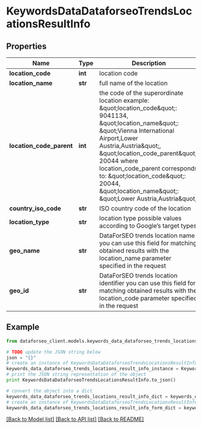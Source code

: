 # KeywordsDataDataforseoTrendsLocationsResultInfo


## Properties

Name | Type | Description | Notes
------------ | ------------- | ------------- | -------------
**location_code** | **int** | location code | [optional] 
**location_name** | **str** | full name of the location | [optional] 
**location_code_parent** | **int** | the code of the superordinate location example: \&quot;location_code\&quot;: 9041134, \&quot;location_name\&quot;: \&quot;Vienna International Airport,Lower Austria,Austria\&quot;, \&quot;location_code_parent\&quot;: 20044 where location_code_parent corresponds to: \&quot;location_code\&quot;: 20044, \&quot;location_name\&quot;: \&quot;Lower Austria,Austria\&quot; | [optional] 
**country_iso_code** | **str** | ISO country code of the location | [optional] 
**location_type** | **str** | location type possible values according to Google’s target types | [optional] 
**geo_name** | **str** | DataForSEO trends location name you can use this field for matching obtained results with the location_name parameter specified in the request | [optional] 
**geo_id** | **str** | DataForSEO trends location identifier you can use this field for matching obtained results with the location_code parameter specified in the request | [optional] 

## Example

```python
from dataforseo_client.models.keywords_data_dataforseo_trends_locations_result_info import KeywordsDataDataforseoTrendsLocationsResultInfo

# TODO update the JSON string below
json = "{}"
# create an instance of KeywordsDataDataforseoTrendsLocationsResultInfo from a JSON string
keywords_data_dataforseo_trends_locations_result_info_instance = KeywordsDataDataforseoTrendsLocationsResultInfo.from_json(json)
# print the JSON string representation of the object
print KeywordsDataDataforseoTrendsLocationsResultInfo.to_json()

# convert the object into a dict
keywords_data_dataforseo_trends_locations_result_info_dict = keywords_data_dataforseo_trends_locations_result_info_instance.to_dict()
# create an instance of KeywordsDataDataforseoTrendsLocationsResultInfo from a dict
keywords_data_dataforseo_trends_locations_result_info_form_dict = keywords_data_dataforseo_trends_locations_result_info.from_dict(keywords_data_dataforseo_trends_locations_result_info_dict)
```
[[Back to Model list]](../README.md#documentation-for-models) [[Back to API list]](../README.md#documentation-for-api-endpoints) [[Back to README]](../README.md)


